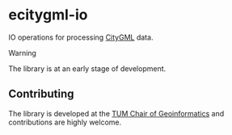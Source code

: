 # ecitygml-io

IO operations for processing [CityGML](https://www.ogc.org/standard/citygml/) data.

> [!WARNING]  
> The library is at an early stage of development.

## Contributing

The library is developed at the [TUM Chair of Geoinformatics](https://github.com/tum-gis) and contributions are highly welcome.
